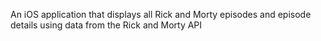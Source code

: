 An iOS application that displays all Rick and Morty episodes and episode details using data from the Rick and Morty API
